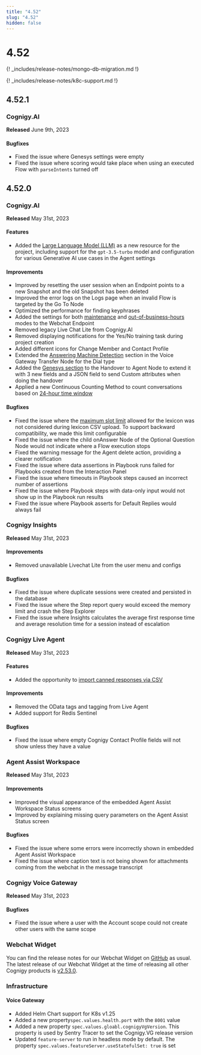 ```yaml
---
title: "4.52"
slug: "4.52"
hidden: false
---
```


# 4.52

{! _includes/release-notes/mongo-db-migration.md !}

{! _includes/release-notes/k8c-support.md !}

## 4.52.1

### Cognigy.AI

**Released** June 9th, 2023

#### Bugfixes

- Fixed the issue where Genesys settings were empty
- Fixed the issue where scoring would take place when using an executed Flow with `parseIntents` turned off

## 4.52.0

### Cognigy.AI

**Released** May 31st, 2023

#### Features

- Added the [Large Language Model (LLM)](../ai/resources/build/llm.md) as a new resource for the project, including support for the `gpt-3.5-turbo` model and configuration for various Generative AI use cases in the Agent settings

#### Improvements

- Improved by resetting the user session when an Endpoint points to a new Snapshot and the old Snapshot has been deleted
- Improved the error logs on the Logs page when an invalid Flow is targeted by the Go To Node
- Optimized the performance for finding keyphrases
- Added the settings for both [maintenance](https://github.com/Cognigy/WebchatWidget/blob/master/docs/embedding.md#maintenance) and [out-of-business-hours](https://github.com/Cognigy/WebchatWidget/blob/master/docs/embedding.md#business-hours) modes to the Webchat Endpoint
- Removed legacy Live Chat Lite from Cognigy.AI
- Removed displaying notifications for the Yes/No training task during project creation
- Added different icons for Change Member and Contact Profile
- Extended the [Answering Machine Detection](../ai/flow-nodes/vg/transfer.md#answering-machine-detection) section in the Voice Gateway Transfer Node for the Dial type
- Added the [Genesys section](../ai/handover-providers/genesys-cloud.md#configure-handover-settings) to the Handover to Agent Node to extend it with 3 new fields and a JSON field to send Custom attributes when doing the handover
- Applied a new Continuous Counting Method to count conversations based on [24-hour time window](../ai/billing.md#common-scenarios)

#### Bugfixes

- Fixed the issue where the [maximum slot limit](../ai/resources/build/lexicons.md#restrictions) allowed for the lexicon was not considered during lexicon CSV upload. To support backward compatibility, we made this limit configurable
- Fixed the issue where the child onAnswer Node of the Optional Question Node would not indicate where a Flow execution stops
- Fixed the warning message for the Agent delete action, providing a clearer notification
- Fixed the issue where data assertions in Playbook runs failed for Playbooks created from the Interaction Panel
- Fixed the issue where timeouts in Playbook steps caused an incorrect number of assertions
- Fixed the issue where Playbook steps with data-only input would not show up in the Playbook run results
- Fixed the issue where Playbook asserts for Default Replies would always fail

### Cognigy Insights

**Released** May 31st, 2023

#### Improvements

- Removed unavailable Livechat Lite from the user menu and configs

#### Bugfixes

- Fixed the issue where duplicate sessions were created and persisted in the database
- Fixed the issue where the Step report query would exceed the memory limit and crash the Step Explorer
- Fixed the issue where Insights calculates the average first response time and average resolution time for a session instead of escalation

### Cognigy Live Agent

**Released** May 31st, 2023

#### Features

- Added the opportunity to [import canned responses via CSV](../live-agent/canned-responses.md#import-canned-responses)

#### Improvements

- Removed the OData tags and tagging from Live Agent
- Added support for Redis Sentinel

#### Bugfixes

- Fixed the issue where empty Cognigy Contact Profile fields will not show unless they have a value

### Agent Assist Workspace

**Released** May 31st, 2023

#### Improvements

- Improved the visual appearance of the embedded Agent Assist Workspace Status screens
- Improved by explaining missing query parameters on the Agent Assist Status screen

#### Bugfixes

- Fixed the issue where some errors were incorrectly shown in embedded Agent Assist Workspace
- Fixed the issue where caption text is not being shown for attachments coming from the webchat in the message transcript

### Cognigy Voice Gateway

**Released** May 31st, 2023

#### Bugfixes

- Fixed the issue where a user with the Account scope could not create other users with the same scope

### Webchat Widget

You can find the release notes for our Webchat Widget on [GitHub](https://github.com/Cognigy/WebchatWidget/releases) as usual. The latest release of our Webchat Widget at the time of releasing all other Cognigy products is [v2.53.0](https://github.com/Cognigy/WebchatWidget/releases/tag/v2.53.0).

### Infrastructure

#### Voice Gateway

- Added Helm Chart support for K8s v1.25
- Added a new property`spec.values.health.port` with the `8001` value
- Added a new property `spec.values.gloabl.cognigyVgVersion`. This property is used by Sentry Tracer to set the Cognigy.VG release version
- Updated `feature-server` to run in headless mode by default.  The property `spec.values.featureServer.useStatefulSet: true` is set


